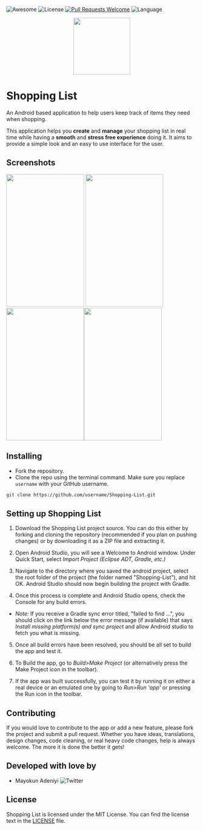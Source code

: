 ![Awesome](https://cdn.rawgit.com/sindresorhus/awesome/d7305f38d29fed78fa85652e3a63e154dd8e8829/media/badge.svg) ![License](https://img.shields.io/github/license/mayokunthefirst/Shopping-List.svg)  [![Pull Requests Welcome](https://img.shields.io/badge/PRs-welcome-red.svg?style=flat)](http://makeapullrequest.com)  ![Language](https://img.shields.io/github/languages/top/mayokunthefirst/shopping-list.svg)
<p align="center"><a href="https://github.com/mayokunthefirst/Shopping-List"><img src="https://user-images.githubusercontent.com/29807085/57045254-ebcb2800-6c64-11e9-9b89-82b4a0ccc257.png" width="150"></a></p> 

# Shopping List
An Android based application to help users keep track of items they need when shopping. 


This application helps you **create** and **manage** your shopping list in real time while having a **smooth** and **stress free experience** doing it. It aims to provide a simple look and an easy to use interface for the user.


## Screenshots
<p><a href="https://github.com/mayokunthefirst/Shopping-List"><img src="https://user-images.githubusercontent.com/29807085/57028362-cde6ce80-6c36-11e9-9560-561e848ac828.jpg" width="205" height="350"></a> <a href="https://github.com/mayokunthefirst/Shopping-List"><img src="https://user-images.githubusercontent.com/29807085/57028404-ee168d80-6c36-11e9-8455-aee2003e15d1.jpg" width="205" height="350"></a><a href="https://github.com/mayokunthefirst/Shopping-List"><img src="https://user-images.githubusercontent.com/29807085/57028466-13a39700-6c37-11e9-9ec2-bccb714204c2.jpg" width="205" height="350"></a><a href="https://github.com/mayokunthefirst/Shopping-List"><img src="https://user-images.githubusercontent.com/29807085/57028532-3fbf1800-6c37-11e9-8828-8f3cc0295c14.jpg" width="205" height="350"></a></p>


## Installing

- Fork the repository. 
- Clone the repo using the terminal command. Make sure you replace `username` with your GitHub username.
```bash
git clone https://github.com/username/Shopping-List.git 
```


## Setting up Shopping List

1. Download the Shopping List project source. You can do this either by forking and cloning the repository (recommended if you plan on pushing changes) or by downloading it as a ZIP file and extracting it.

2. Open Android Studio, you will see a Welcome to Android window. Under Quick Start, select _Import Project (Eclipse ADT, Gradle, etc.)_

3. Navigate to the directory where you saved the android project, select the root folder of the project (the folder named "Shopping-List"), and hit OK. Android Studio should now begin building the project with Gradle.

4. Once this process is complete and Android Studio opens, check the Console for any build errors.

  - _Note:_ If you receive a Gradle sync error titled, "failed to find ...", you should click on the link below the error message (if available) that says _Install missing platform(s) and sync project_ and allow Android studio to fetch you what is missing.

5. Once all build errors have been resolved, you should be all set to build the app and test it.

6. To Build the app, go to _Build>Make Project_ (or alternatively press the Make Project icon in the toolbar).

7. If the app was built successfully, you can test it by running it on either a real device or an emulated one by going to _Run>Run 'app'_ or pressing the Run icon in the toolbar.


## Contributing

If you would love to contribute to the app or add a new feature, please fork the project and submit a pull request. Whether you have ideas, translations, design changes, code cleaning, or real heavy code changes, help is always welcome. The more it is done the better it gets!


## Developed with love by

* Mayokun Adeniyi   ![Twitter](https://img.shields.io/twitter/follow/mayokunadeniyi.svg?style=social)


## License

Shopping List is licensed under the MIT License. You can find the license text in the [LICENSE](https://github.com/mayokunthefirst/Shopping-List/blob/master/LICENSE) file.

